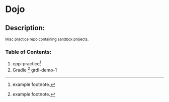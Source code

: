 # Dojo
## Description:
<sub>
  Misc practice repo containing sandbox projects.
</sub>

### Table of Contents:
1. cpp-practice[^1]
2. Gradle [^2]
     grdl-demo-1





[^1]: example footnote.
[^2]: example footnote.
